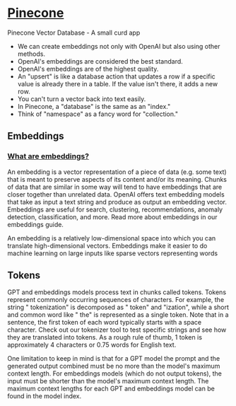 # [Pinecone](https://www.pinecone.io/)

Pinecone Vector Database - A small curd app

- We can create embeddings not only with OpenAI but also using other methods.
- OpenAI's embeddings are considered the best standard.
- OpenAI's embeddings are of the highest quality.
- An "upsert" is like a database action that updates a row if a specific value is already there in a table. If the value isn't there, it adds a new row.
- You can't turn a vector back into text easily.
- In Pinecone, a "database" is the same as an "index."
- Think of "namespace" as a fancy word for "collection."

## Embeddings

### [What are embeddings?](https://platform.openai.com/docs/guides/embeddings/what-are-embeddings)

An embedding is a vector representation of a piece of data (e.g. some text) that is meant to preserve aspects of its content and/or its meaning. Chunks of data that are similar in some way will tend to have embeddings that are closer together than unrelated data. OpenAI offers text embedding models that take as input a text string and produce as output an embedding vector. Embeddings are useful for search, clustering, recommendations, anomaly detection, classification, and more. Read more about embeddings in our embeddings guide.

An embedding is a relatively low-dimensional space into which you can translate high-dimensional vectors. Embeddings make it easier to do machine learning on large inputs like sparse vectors representing words

## Tokens

GPT and embeddings models process text in chunks called tokens. Tokens represent commonly occurring sequences of characters. For example, the string " tokenization" is decomposed as " token" and "ization", while a short and common word like " the" is represented as a single token. Note that in a sentence, the first token of each word typically starts with a space character. Check out our tokenizer tool to test specific strings and see how they are translated into tokens. As a rough rule of thumb, 1 token is approximately 4 characters or 0.75 words for English text.

One limitation to keep in mind is that for a GPT model the prompt and the generated output combined must be no more than the model's maximum context length. For embeddings models (which do not output tokens), the input must be shorter than the model's maximum context length. The maximum context lengths for each GPT and embeddings model can be found in the model index.
